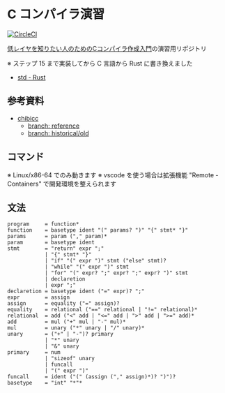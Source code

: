 # C コンパイラ演習

[![CircleCI](https://circleci.com/gh/kzok/exercise-c-compiler.svg?style=shield)](https://circleci.com/gh/kzok/exercise-c-compiler)

[低レイヤを知りたい人のためのCコンパイラ作成入門](https://www.sigbus.info/compilerbook)の演習用リポジトリ

※ ステップ 15 まで実装してから C 言語から Rust に書き換えました

- [std - Rust](https://doc.rust-lang.org/std/index.html)

## 参考資料

- [chibicc](https://github.com/rui314/chibicc/)
  - [branch: reference](https://github.com/rui314/chibicc/commits/reference)
  - [branch: historical/old](https://github.com/rui314/chibicc/commits/historical/old)

## コマンド

※ Linux/x86-64 でのみ動きます
※ vscode を使う場合は拡張機能 "Remote - Containers" で開発環境を整えられます

## 文法

```
program     = function*
function    = basetype ident "(" params? ")" "{" stmt* "}"
params      = param ("," param)*
param       = basetype ident
stmt        = "return" expr ";"
            | "{" stmt* "}"
            | "if" "(" expr ")" stmt ("else" stmt)?
            | "while" "(" expr ")" stmt
            | "for" "(" expr? ";" expr? ";" expr? ")" stmt
            | declaretion
            | expr ";"
declaretion = basetype ident ("=" expr)? ";"
expr        = assign
assign      = equality ("=" assign)?
equality    = relational ("==" relational | "!=" relational)*
relational  = add ("<" add | "<=" add | ">" add | ">=" add)*
add         = mul ("+" mul | "-" mul)*
mul         = unary ("*" unary | "/" unary)*
unary       = ("+" | "-")? primary
            | "*" unary
            | "&" unary
primary     = num
            | "sizeof" unary
            | funcall
            | "(" expr ")"
funcall     = ident ("(" (assign ("," assign)*)? ")")?
basetype    = "int" "*"*
```
